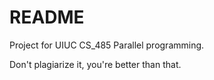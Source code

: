 # README

Project for UIUC CS_485 Parallel programming.

Don't plagiarize it, you're better than that.
